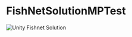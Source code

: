 # FishNetSolutionMPTest

![Unity Fishnet Solution](https://github.com/GamedevBranislav/FishNetSolutionMPTest/assets/61313508/a4140a87-55f5-4dfa-9949-69de50967255)
